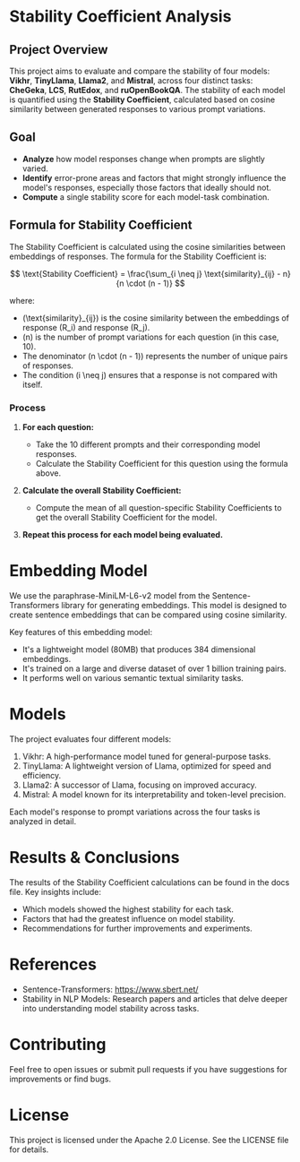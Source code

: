 # Stability Coefficient Analysis

## Project Overview
This project aims to evaluate and compare the stability of four models: **Vikhr**, **TinyLlama**, **Llama2**, and **Mistral**, across four distinct tasks: **CheGeka**, **LCS**, **RutEdox**, and **ruOpenBookQA**. 
The stability of each model is quantified using the **Stability Coefficient**, calculated based on cosine similarity between generated responses to various prompt variations.

## Goal
- **Analyze** how model responses change when prompts are slightly varied.
- **Identify** error-prone areas and factors that might strongly influence the model's responses, especially those factors that ideally should not.
- **Compute** a single stability score for each model-task combination.

## Formula for Stability Coefficient

The Stability Coefficient is calculated using the cosine similarities between embeddings of responses. The formula for the Stability Coefficient is:

$$
\text{Stability Coefficient} = \frac{\sum_{i \neq j} \text{similarity}_{ij} - n}{n \cdot (n - 1)}
$$

where:

- \(\text{similarity}_{ij}\) is the cosine similarity between the embeddings of response \(R_i\) and response \(R_j\).
- \(n\) is the number of prompt variations for each question (in this case, 10).
- The denominator \(n \cdot (n - 1)\) represents the number of unique pairs of responses.
- The condition \(i \neq j\) ensures that a response is not compared with itself.
  
### Process

1. **For each question:**
   - Take the 10 different prompts and their corresponding model responses.
   - Calculate the Stability Coefficient for this question using the formula above.

2. **Calculate the overall Stability Coefficient:**
   - Compute the mean of all question-specific Stability Coefficients to get the overall Stability Coefficient for the model.

3. **Repeat this process for each model being evaluated.**

   

# Embedding Model
We use the paraphrase-MiniLM-L6-v2 model from the Sentence-Transformers library for generating embeddings. This model is designed to create sentence embeddings that can be compared using cosine similarity.

Key features of this embedding model:
- It's a lightweight model (80MB) that produces 384 dimensional embeddings.
- It's trained on a large and diverse dataset of over 1 billion training pairs.
- It performs well on various semantic textual similarity tasks.

# Models
The project evaluates four different models:

1. Vikhr: A high-performance model tuned for general-purpose tasks.
2. TinyLlama: A lightweight version of Llama, optimized for speed and efficiency.
3. Llama2: A successor of Llama, focusing on improved accuracy.
4. Mistral: A model known for its interpretability and token-level precision.
   
Each model's response to prompt variations across the four tasks is analyzed in detail.

# Results & Conclusions
The results of the Stability Coefficient calculations can be found in the docs file. Key insights include:

- Which models showed the highest stability for each task.
- Factors that had the greatest influence on model stability.
- Recommendations for further improvements and experiments.

# References
- Sentence-Transformers: https://www.sbert.net/
- Stability in NLP Models: Research papers and articles that delve deeper into understanding model stability across tasks.

# Contributing
Feel free to open issues or submit pull requests if you have suggestions for improvements or find bugs.

# License
This project is licensed under the Apache 2.0 License. See the LICENSE file for details.
